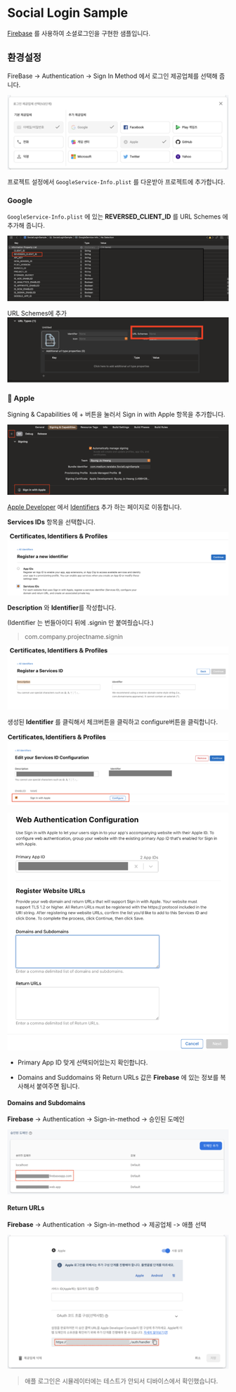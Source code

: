 # Social Login Sample

[Firebase](https://firebase.google.com/?hl=ko) 를 사용하여 소셜로그인을 구현한 샘플입니다.



## 환경설정


FireBase -> Authentication -> Sign In Method 에서 로그인 제공업체를 선택해 줍니다.

![img](resource/firebase_01.png)

프로젝트 설정에서  `GoogleService-Info.plist` 를  다운받아 프로젝트에 추가합니다.




### Google 

`GoogleService-Info.plist` 에 있는 **REVERSED_CLIENT_ID** 를 URL Schemes 에 추가해 줍니다. 


![img](resource/google_01.png)

URL Schemes에 추가
![img](resource/google_02.png)





###  Apple 

Signing & Capabilities 에 + 버튼을 눌러서 Sign in with Apple 항목을 추가합니다. 

![img](resource/apple_01.png)



[Apple Developer](https://developer.appple.com) 에서 [Identifiers](https://developer.apple.com/account/resources/identifiers/list) 추가 하는 페이지로 이동합니다. 



 **Services IDs** 항목을 선택합니다. 

![img](resource/apple_02.png)



**Description** 와 **Identifier**를 작성합니다.

(Identifier 는 번들아이디 뒤에 .signin 만 붙여줬습니다.)

> com.company.projectname.signin




![img](resource/apple_03.png)





생성된 **Identifier** 를 클릭해서 체크버튼을 클릭하고 configure버튼을 클릭합니다.

![img](resource/apple_04.png)




![img](resource/apple_05.png)



- Primary App ID 맞게 선택되어있는지 확인합니다.

- Domains and Suddomains 와 Return URLs 값은 **Firebase** 에 있는 정보를 복사해서 붙여주면 됩니다.



#### Domains and Subdomains

**Firebase** -> Authentication -> Sign-in-method -> 승인된 도메인

![img](resource/firebase_02.png)



#### Return URLs

**Firebase** -> Authentication -> Sign-in-method -> 제공업체 -> 애플 선택

![img](resource/firebase_03.png)

> 애플 로그인은 시뮬레이터에는 테스트가 안되서 디바이스에서 확인했습니다. 




